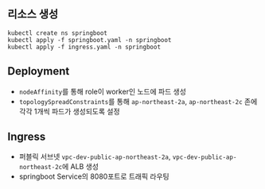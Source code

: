 ## 리소스 생성
```
kubectl create ns springboot
kubectl apply -f springboot.yaml -n springboot
kubectl apply -f ingress.yaml -n springboot
```

## Deployment
- `nodeAffinity`를 통해 role이 worker인 노드에 파드 생성
- `topologySpreadConstraints`를 통해 `ap-northeast-2a`, `ap-northeast-2c` 존에 각각 1개씩 파드가 생성되도록 설정

## Ingress
- 퍼블릭 서브넷 `vpc-dev-public-ap-northeast-2a`, `vpc-dev-public-ap-northeast-2c`에 ALB 생성
- springboot Service의 8080포트로 트래픽 라우팅